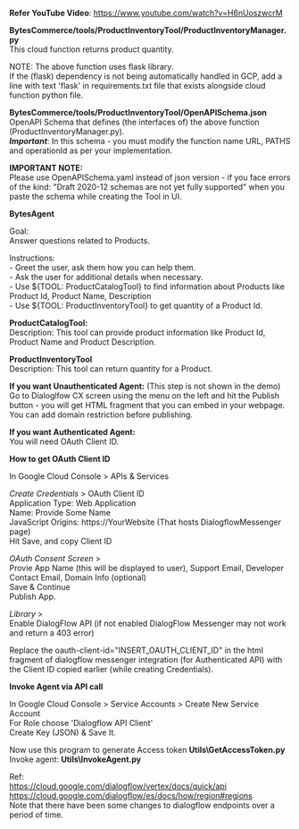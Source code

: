 **Refer YouTube Video**: https://www.youtube.com/watch?v=H6nUoszwcrM

**BytesCommerce/tools/ProductInventoryTool/ProductInventoryManager.py**<br>
This cloud function returns product quantity.

NOTE: The above function uses flask library. <br>
If the (flask) dependency is not being automatically handled in GCP, add a line with text 'flask' in requirements.txt file that exists alongside cloud function python file.

**BytesCommerce/tools/ProductInventoryTool/OpenAPISchema.json**<br>
OpenAPI Schema that defines (the interfaces of) the above function (ProductInventoryManager.py).<br>
**_Important_**: In this schema - you must modify the function name URL, PATHS and operationId as per your implementation.

**IMPORTANT NOTE:**<br>
Please use OpenAPISchema.yaml instead of json version - if you face errors of the kind: "Draft 2020-12 schemas are not yet fully supported" when you paste the schema while creating the Tool in UI.

**BytesAgent**

Goal:<br>
Answer questions related to Products.

Instructions:<br>
_-_ Greet the user, ask them how you can help them.<br>
_-_ Ask the user for additional details when necessary.<br>
_-_ Use ${TOOL: ProductCatalogTool} to find information about Products like Product Id, Product Name, Description<br>
_-_ Use ${TOOL: ProductInventoryTool} to get quantity of a Product Id.

**ProductCatalogTool:**<br>
Description: This tool can provide product information like Product Id, Product Name and Product Description.

**ProductInventoryTool**<br>
Description: This tool can return quantity for a Product.

**If you want Unauthenticated Agent:** (This step is not shown in the demo)<br>
Go to Dialoglfow CX screen using the menu on the left and hit the Publish button - you will get HTML fragment that you can embed in your webpage. You can add domain restriction before publishing.

**If you want Authenticated Agent:**<br>
You will need OAuth Client ID. 

**How to get OAuth Client ID**

In Google Cloud Console > APIs & Services<br>

  _Create Credentials_ > OAuth Client ID<br>
    Application Type: Web Application<br>
    Name: Provide Some Name<br>
    JavaScript Origins: https://YourWebsite (That hosts DialogflowMessenger page)<br>
    Hit Save, and copy Client ID<br>

  _OAuth Consent Screen_ > <br>
    Provie App Name (this will be displayed to user), Support Email, Developer Contact Email, Domain Info (optional)  <br>
    Save & Continue <br>
    Publish App. 

  _Library_ > <br>
    Enable DialogFlow API (if not enabled DialogFlow Messenger may not work and return a 403 error)

  Replace the oauth-client-id="INSERT_OAUTH_CLIENT_ID" in the html fragment of dialogflow messenger integration (for Authenticated API) with the Client ID copied earlier (while creating Credentials).

  **Invoke Agent via API call**

In Google Cloud Console > Service Accounts > Create New Service Account<br>
For Role choose 'Dialogflow API Client'<br>
Create Key (JSON) & Save It.

Now use this program to generate Access token **Utils\GetAccessToken.py**<br>
Invoke agent: **Utils\InvokeAgent.py**

Ref:<br>
https://cloud.google.com/dialogflow/vertex/docs/quick/api<br>
https://cloud.google.com/dialogflow/es/docs/how/region#regions<br>
Note that there have been some changes to dialogflow endpoints over a period of time.
